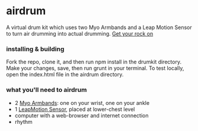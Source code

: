# airdrum
A virtual drum kit which uses two Myo Armbands and a Leap Motion Sensor to turn air drumming into actual drumming. [Get your rock on](http://wowmarkandray.com/airdrum)

### installing & building
Fork the repo, clone it, and then run npm install in the drumkit directory. Make your changes, save, then run grunt in your terminal.  To test locally, open the index.html file in the airdrum directory.

### what you'll need to airdrum
- 2 [Myo Armbands](https://www.thalmic.com/myo/): one on your wrist, one on your ankle
- 1 [LeapMotion Sensor](https://www.leapmotion.com/), placed at lower-chest level
- computer with a web-browser and internet connection
- rhythm
